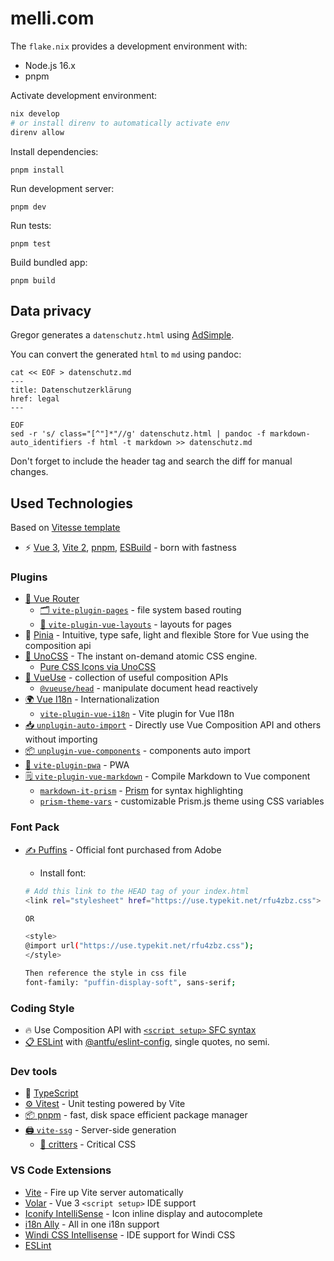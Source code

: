 # melli.com

The `flake.nix` provides a development environment with:

* Node.js 16.x
* pnpm

Activate development environment:

```sh
nix develop
# or install direnv to automatically activate env
direnv allow
```

Install dependencies:

```
pnpm install
```

Run development server:

```
pnpm dev
```

Run tests:

```
pnpm test
```

Build bundled app:

```
pnpm build
```

## Data privacy

Gregor generates a `datenschutz.html` using [AdSimple](https://www.adsimple.de/).

You can convert the generated `html` to `md` using pandoc:

```
cat << EOF > datenschutz.md
---
title: Datenschutz­erklärung
href: legal
---

EOF
sed -r 's/ class="[^"]*"//g' datenschutz.html | pandoc -f markdown-auto_identifiers -f html -t markdown >> datenschutz.md
```

Don't forget to include the header tag and search the diff for manual changes.

## Used Technologies

Based on [Vitesse template](https://github.com/antfu/vitesse)

- ⚡️ [Vue 3](https://github.com/vuejs/vue-next), [Vite 2](https://github.com/vitejs/vite), [pnpm](https://pnpm.js.org/), [ESBuild](https://github.com/evanw/esbuild) - born with fastness

### Plugins

- [🧭 Vue Router](https://github.com/vuejs/vue-router)
  - [🗂 `vite-plugin-pages`](https://github.com/hannoeru/vite-plugin-pages) - file system based routing
  - [📑 `vite-plugin-vue-layouts`](https://github.com/JohnCampionJr/vite-plugin-vue-layouts) - layouts for pages
- 🍍 [Pinia](https://pinia.esm.dev) - Intuitive, type safe, light and flexible Store for Vue using the composition api
- [🎨 UnoCSS](https://github.com/antfu/unocss) - The instant on-demand atomic CSS engine.
  - [Pure CSS Icons via UnoCSS](https://github.com/antfu/unocss/tree/main/packages/preset-icons)
- [🧩 VueUse](https://github.com/antfu/vueuse) - collection of useful composition APIs
  - [`@vueuse/head`](https://github.com/vueuse/head) - manipulate document head reactively
- [🌍 Vue I18n](https://github.com/intlify/vue-i18n-next) - Internationalization
  - [`vite-plugin-vue-i18n`](https://github.com/intlify/vite-plugin-vue-i18n) - Vite plugin for Vue I18n
- [📥 `unplugin-auto-import`](https://github.com/antfu/unplugin-auto-import) - Directly use Vue Composition API and others without importing
- [📦 `unplugin-vue-components`](https://github.com/antfu/unplugin-vue-components) - components auto import
- [📱 `vite-plugin-pwa`](https://github.com/antfu/vite-plugin-pwa) - PWA
- [🗒 `vite-plugin-vue-markdown`](https://github.com/mdit-vue/vite-plugin-vue-markdown) - Compile Markdown to Vue component
  - [`markdown-it-prism`](https://github.com/jGleitz/markdown-it-prism) - [Prism](https://prismjs.com/) for syntax highlighting
  - [`prism-theme-vars`](https://github.com/antfu/prism-theme-vars) - customizable Prism.js theme using CSS variables

### Font Pack

- [✍️ Puffins](https://use.typekit.net/rfu4zbz.css) - Official font purchased from Adobe
  - Install font:

  ```sh
  # Add this link to the HEAD tag of your index.html
  <link rel="stylesheet" href="https://use.typekit.net/rfu4zbz.css">

  OR

  <style>
  @import url("https://use.typekit.net/rfu4zbz.css");
  </style>
  
  Then reference the style in css file
  font-family: "puffin-display-soft", sans-serif;
  ```

### Coding Style

- 🔥 Use Composition API with [`<script setup>` SFC syntax](https://github.com/vuejs/rfcs/pull/227)
- [📋 ESLint](https://eslint.org/) with [@antfu/eslint-config](https://github.com/antfu/eslint-config), single quotes, no semi.

### Dev tools

- 🦾 [TypeScript](https://www.typescriptlang.org/)
- [⚙️ Vitest](https://github.com/vitest-dev/vitest) - Unit testing powered by Vite
- [📦 pnpm](https://pnpm.js.org/) - fast, disk space efficient package manager
- [🖨 `vite-ssg`](https://github.com/antfu/vite-ssg) - Server-side generation
  - [🦔 critters](https://github.com/GoogleChromeLabs/critters) - Critical CSS

### VS Code Extensions

  - [Vite](https://marketplace.visualstudio.com/items?itemName=antfu.vite) - Fire up Vite server automatically
  - [Volar](https://marketplace.visualstudio.com/items?itemName=johnsoncodehk.volar) - Vue 3 `<script setup>` IDE support
  - [Iconify IntelliSense](https://marketplace.visualstudio.com/items?itemName=antfu.iconify) - Icon inline display and autocomplete
  - [i18n Ally](https://marketplace.visualstudio.com/items?itemName=lokalise.i18n-ally) - All in one i18n support
  - [Windi CSS Intellisense](https://marketplace.visualstudio.com/items?itemName=voorjaar.windicss-intellisense) - IDE support for Windi CSS
  - [ESLint](https://marketplace.visualstudio.com/items?itemName=dbaeumer.vscode-eslint)
